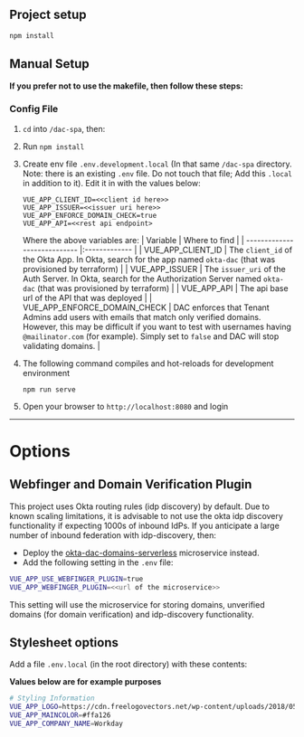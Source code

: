 ## Project setup

```sh
npm install
```

## Manual Setup
**If you prefer not to use the makefile, then follow these steps:**

### Config File
1. `cd` into `/dac-spa`, then:
2. Run `npm install`
3. Create env file `.env.development.local` (In that same `/dac-spa` directory. Note: there is an existing `.env` file. Do not touch that file; Add this `.local` in addition to it). Edit it in with the values below:
    ```
    VUE_APP_CLIENT_ID=<<client id here>>
    VUE_APP_ISSUER=<<issuer uri here>>
    VUE_APP_ENFORCE_DOMAIN_CHECK=true
    VUE_APP_API=<<rest api endpoint>
    ```
    Where the above variables are:
   | Variable                     | Where to find |
   | ---------------------------- |:------------- |
   | VUE_APP_CLIENT_ID            | The `client_id` of the Okta App. In Okta, search for the app named `okta-dac` (that was provisioned by terraform) |
   | VUE_APP_ISSUER               | The `issuer_uri` of the Auth Server. In Okta, search for the Authorization Server named `okta-dac` (that was provisioned by terraform) |
   | VUE_APP_API                  | The api base url of the API that was deployed |
   | VUE_APP_ENFORCE_DOMAIN_CHECK | DAC enforces that Tenant Admins add users with emails that match only verified domains. However, this may be difficult if you want to test with usernames having `@mailinator.com` (for example). Simply set to `false` and DAC will stop validating domains. |

4. The following command compiles and hot-reloads for development environment
   ```
   npm run serve
   ```
5. Open your browser to `http://localhost:8080` and login

---

# Options

## Webfinger and Domain Verification Plugin

This project uses Okta routing rules (idp discovery) by default. Due to known scaling limitations, it is advisable to not use the okta idp discovery functionality if expecting 1000s of inbound IdPs. If you anticipate a large number of inbound federation with idp-discovery, then: 
* Deploy the [okta-dac-domains-serverless](https://github.com/udplabs/okta-dac-domains-serverless) microservice instead.
* Add the following setting in the `.env` file:

```sh
VUE_APP_USE_WEBFINGER_PLUGIN=true
VUE_APP_WEBFINGER_PLUGIN=<<url of the microservice>>
```

This setting will use the microservice for storing domains, unverified domains (for domain verification) and idp-discovery functionality.

## Stylesheet options

Add a file `.env.local` (in the root directory) with these contents:

**Values below are for example purposes**

```sh
# Styling Information
VUE_APP_LOGO=https://cdn.freelogovectors.net/wp-content/uploads/2018/05/workday-logo-icon.png
VUE_APP_MAINCOLOR=#ffa126
VUE_APP_COMPANY_NAME=Workday
```

